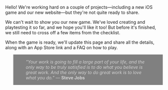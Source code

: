 Hello! We're working hard on a couple of projects—including a new iOS game and our new website—but they're not quite ready to share.

We can't wait to show you our new game. We've loved creating and playtesting it so far, and we hope you'll like it too! But before it's finished, we still need to cross off a few items from the checklist.

When the game is ready, we'll update this page and share all the details, along with an App Store link and a FAQ on how to play.

<blockquote style="background-color:gray; color:lightgray; padding:15px 40px;">
<em>"Your work is going to fill a large part of your life, and the only way to be truly satisfied is to do what you believe is great work. And the only way to do great work is to love what you do."</em> — <b>Steve Jobs</b> </blockquote>
